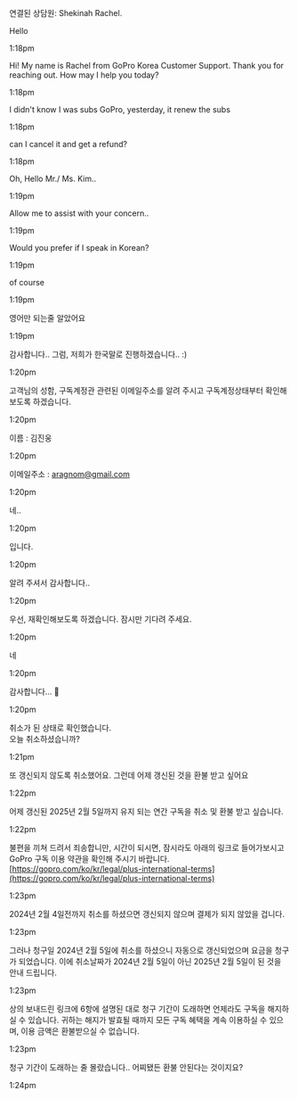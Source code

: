 
연결된 상담원: Shekinah Rachel.

Hello

1:18pm

Hi! My name is Rachel from GoPro Korea Customer Support. Thank you for reaching out. How may I help you today?

1:18pm

I didn't know I was subs GoPro, yesterday, it renew the subs

1:18pm

can I cancel it and get a refund?

1:18pm

Oh, Hello Mr./ Ms. Kim..

1:19pm

Allow me to assist with your concern..

1:19pm

Would you prefer if I speak in Korean?

1:19pm

of course

1:19pm

영어만 되는줄 알았어요

1:19pm

감사합니다.. 그럼, 저희가 한국말로 진행하겠습니다.. :)

1:20pm

고객님의 성함, 구독계정관 관련된 이메일주소를 알려 주시고 구독계정상태부터 확인해 보도록 하겠습니다.

1:20pm

이름 : 김진웅

1:20pm

이메일주소 : aragnom@gmail.com

1:20pm

네..

1:20pm

입니다.

1:20pm

알려 주셔서 감사합니다..

1:20pm

우선, 재확인해보도록 하겠습니다. 잠시만 기다려 주세요.

1:20pm

네

1:20pm

감사합니다... 🙂

1:20pm

취소가 된 상태로 확인했습니다.  
오늘 취소하셨습니까?

1:21pm

또 갱신되지 않도록 취소했어요. 그런데 어제 갱신된 것을 환불 받고 싶어요

1:22pm

어제 갱신된 2025년 2월 5일까지 유지 되는 연간 구독을 취소 및 환불 받고 싶습니다.

1:22pm

불편을 끼쳐 드려서 죄송합니만, 시간이 되시면, 잠시라도 아래의 링크로 들어가보시고 GoPro 구독 이용 약관을 확인해 주시기 바랍니다.  
[https://gopro.com/ko/kr/legal/plus-international-terms](https://gopro.com/ko/kr/legal/plus-international-terms)

1:23pm

2024년 2월 4일전까지 취소를 하셨으면 갱신되지 않으며 결제가 되지 않았을 겁니다.

1:23pm

그러나 청구일 2024년 2월 5일에 취소를 하셨으니 자동으로 갱신되었으며 요금을 청구가 되었습니다. 이에 취소날짜가 2024년 2월 5일이 아닌 2025년 2월 5일이 된 것을 안내 드립니다.

1:23pm

상의 보내드린 링크에 6항에 설명된 대로 청구 기간이 도래하면 언제라도 구독을 해지하실 수 있습니다. 귀하는 해지가 발효될 때까지 모든 구독 혜택을 계속 이용하실 수 있으며, 이용 금액은 환불받으실 수 없습니다.

1:23pm

청구 기간이 도래하는 줄 몰랐습니다.. 어찌됐든 환불 안된다는 것이지요?

1:24pm